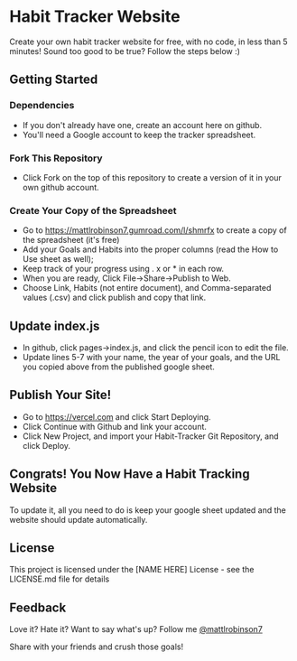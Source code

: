 # Habit Tracker Website

Create your own habit tracker website for free, with no code, in less than 5 minutes! Sound too good to be true? Follow the steps below :)

## Getting Started

### Dependencies

* If you don't already have one, create an account here on github.
* You'll need a Google account to keep the tracker spreadsheet.

### Fork This Repository

* Click Fork on the top of this repository to create a version of it in your own github account.

### Create Your Copy of the Spreadsheet

* Go to https://mattlrobinson7.gumroad.com/l/shmrfx to create a copy of the spreadsheet (it's free)
* Add your Goals and Habits into the proper columns (read the How to Use sheet as well);
* Keep track of your progress using . x or * in each row.
* When you are ready, Click File->Share->Publish to Web.
* Choose Link, Habits (not entire document), and Comma-separated values (.csv) and click publish and copy that link.

## Update index.js

* In github, click pages->index.js, and click the pencil icon to edit the file.
* Update lines 5-7 with your name, the year of your goals, and the URL you copied above from the published google sheet.

## Publish Your Site!

* Go to https://vercel.com and click Start Deploying.
* Click Continue with Github and link your account.
* Click New Project, and import your Habit-Tracker Git Repository, and click Deploy.

## Congrats! You Now Have a Habit Tracking Website
To update it, all you need to do is keep your google sheet updated and the website should update automatically.

## License

This project is licensed under the [NAME HERE] License - see the LICENSE.md file for details

## Feedback
Love it? Hate it? Want to say what's up? Follow me [@mattlrobinson7](https://twitter.com/mattlrobinson7)

Share with your friends and crush those goals!
